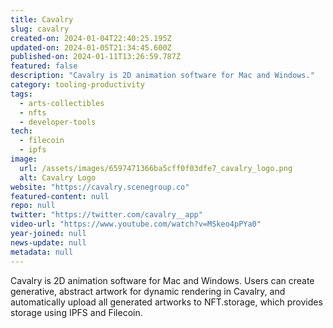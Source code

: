 ```yaml
---
title: Cavalry
slug: cavalry
created-on: 2024-01-04T22:40:25.195Z
updated-on: 2024-01-05T21:34:45.600Z
published-on: 2024-01-11T13:26:59.787Z
featured: false
description: "Cavalry is 2D animation software for Mac and Windows."
category: tooling-productivity
tags:
  - arts-collectibles
  - nfts
  - developer-tools
tech:
  - filecoin
  - ipfs
image:
  url: /assets/images/6597471366ba5cff0f03dfe7_cavalry_logo.png
  alt: Cavalry Logo
website: "https://cavalry.scenegroup.co"
featured-content: null
repo: null
twitter: "https://twitter.com/cavalry__app"
video-url: "https://www.youtube.com/watch?v=MSkeo4pPYa0"
year-joined: null
news-update: null
metadata: null
---
```


Cavalry is 2D animation software for Mac and Windows. Users can create generative, abstract artwork for dynamic rendering in Cavalry, and automatically upload all generated artworks to NFT.storage, which provides storage using IPFS and Filecoin.
